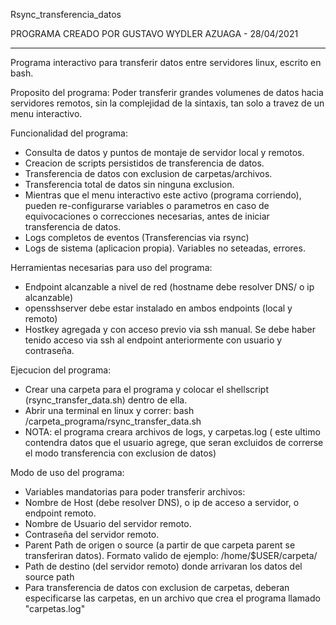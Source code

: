 Rsync_transferencia_datos

PROGRAMA CREADO POR GUSTAVO WYDLER AZUAGA - 28/04/2021

---------------------------------------------------------------------------------------------------------------------------------------

Programa interactivo para transferir datos entre servidores linux, escrito en bash.

Proposito del programa: Poder transferir grandes volumenes de datos hacia servidores remotos, sin la complejidad de la sintaxis, tan solo a travez de un menu interactivo.

Funcionalidad del programa:

- Consulta de datos y puntos de montaje de servidor local y remotos.
- Creacion de scripts persistidos de transferencia de datos.
- Transferencia de datos con exclusion de carpetas/archivos.
- Transferencia total de datos sin ninguna exclusion.
- Mientras que el menu interactivo este activo (programa corriendo), pueden re-configurarse variables o parametros en caso de equivocaciones o correcciones necesarias, antes de iniciar transferencia de datos.
- Logs completos de eventos (Transferencias via rsync)
- Logs de sistema (aplicacion propia). Variables no seteadas, errores. 


Herramientas necesarias para uso del programa:

- Endpoint alcanzable a nivel de red (hostname debe resolver DNS/ o ip alcanzable)
- opensshserver debe estar instalado en ambos endpoints (local y remoto)
- Hostkey agregada y con acceso previo via ssh manual. Se debe haber tenido acceso via ssh al endpoint anteriormente con usuario y contraseña.

Ejecucion del programa:

- Crear una carpeta para el programa y colocar el shellscript (rsync_transfer_data.sh) dentro de ella. 
- Abrir una terminal en linux y correr: bash /carpeta_programa/rsync_transfer_data.sh
- NOTA: el programa creara archivos de logs, y carpetas.log ( este ultimo contendra datos que el usuario agrege, que seran excluidos de correrse el modo transferencia con exclusion de datos)

Modo de uso del programa: 

- Variables mandatorias para poder transferir archivos:
- Nombre de Host (debe resolver DNS), o ip de acceso a servidor, o endpoint remoto.
- Nombre de Usuario del servidor remoto.
- Contraseña del servidor remoto.
- Parent Path de origen o source (a partir de que carpeta parent se transferiran datos). Formato valido de ejemplo: /home/$USER/carpeta/
- Path de destino (del servidor remoto) donde arrivaran los datos del source path
- Para transferencia de datos con exclusion de carpetas, deberan especificarse las carpetas, en un archivo que crea el programa llamado "carpetas.log"
